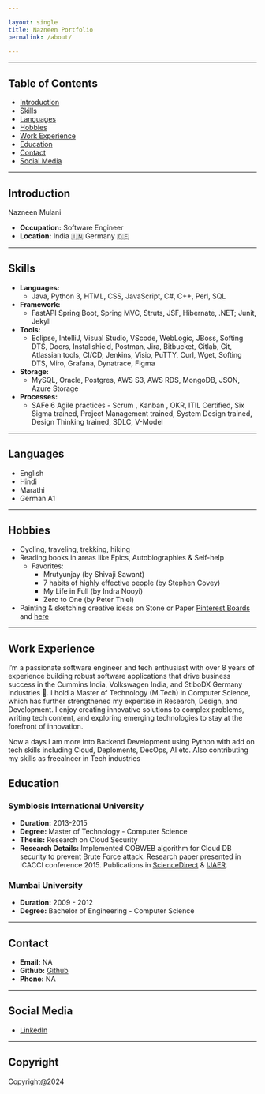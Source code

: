 ```yaml
---

layout: single
title: Nazneen Portfolio
permalink: /about/

---
```



---

## Table of Contents
- [Introduction](#introduction)
- [Skills](#skills)
- [Languages](#languages)
- [Hobbies](#hobbies)
- [Work Experience](#work-experience)
- [Education](#education)
- [Contact](#contact)
- [Social Media](#social-media)

---

## Introduction

Nazneen Mulani

- **Occupation:** Software Engineer
- **Location:** India 🇮🇳 Germany 🇩🇪

---

## Skills

- **Languages:**
  - Java, Python 3, HTML, CSS, JavaScript, C#, C++, Perl, SQL
- **Framework:**
  - FastAPI Spring Boot, Spring MVC, Struts, JSF, Hibernate, .NET; Junit, Jekyll
- **Tools:**
  - Eclipse, IntelliJ, Visual Studio, VScode, WebLogic, JBoss, Softing DTS, Doors, Installshield, Postman, Jira, Bitbucket, Gitlab, Git, Atlassian tools, CI/CD, Jenkins, Visio, PuTTY, Curl, Wget, Softing DTS, Miro, Grafana, Dynatrace, Figma
- **Storage:**
  - MySQL, Oracle, Postgres, AWS S3, AWS RDS, MongoDB, JSON, Azure Storage
- **Processes:**
  - SAFe 6 Agile practices - Scrum , Kanban , OKR, ITIL Certified, Six Sigma trained, Project Management trained, System Design trained, Design Thinking trained, SDLC, V-Model

---

## Languages

- English
- Hindi
- Marathi
- German A1

---

## Hobbies

- Cycling, traveling, trekking, hiking
- Reading books in areas like Epics, Autobiographies & Self-help
  - Favorites:
    - Mrutyunjay (by Shivaji Sawant)
    - 7 habits of highly effective people (by Stephen Covey)
    - My Life in Full (by Indra Nooyi)
    - Zero to One (by Peter Thiel)
- Painting & sketching creative ideas on Stone or Paper [Pinterest Boards](https://www.pinterest.de/naz18mulani0594/) and [here](https://in.pinterest.com/naz18mulani/_created)

---

## Work Experience

I’m a passionate software engineer and tech enthusiast with over 8 years of experience building robust software applications that drive business success in the Cummins India, Volkswagen India, and StiboDX Germany industries 🚀. I hold a Master of Technology (M.Tech) in Computer Science, which has further strengthened my expertise in Research, Design, and Development. I enjoy creating innovative solutions to complex problems, writing tech content, and exploring emerging technologies to stay at the forefront of innovation.

Now a days I am more into Backend Development using Python with add on tech skills including Cloud, Deploments, DecOps, AI etc. Also contributing my skills as freealncer in Tech industries 


## Education

### Symbiosis International University

- **Duration:** 2013-2015
- **Degree:** Master of Technology - Computer Science
- **Thesis:** Research on Cloud Security
- **Research Details:** Implemented COBWEB algorithm for Cloud DB security to prevent Brute Force attack. Research paper presented in ICACCI conference 2015. Publications in [ScienceDirect](https://www.sciencedirect.com/science/article/pii/S1877050915005359) & [IJAER](https://www.ripublication.com/Volume/ijaerv10n12.htm).

### Mumbai University

- **Duration:** 2009 - 2012
- **Degree:** Bachelor of Engineering - Computer Science

---

## Contact

- **Email:** NA
- **Github:** [Github](https://github.com/nazneenprojects)
- **Phone:** NA

---

## Social Media

- [LinkedIn](https://www.linkedin.com/in/nazneen-mulani-05004012a/)

---

## Copyright

Copyright@2024


